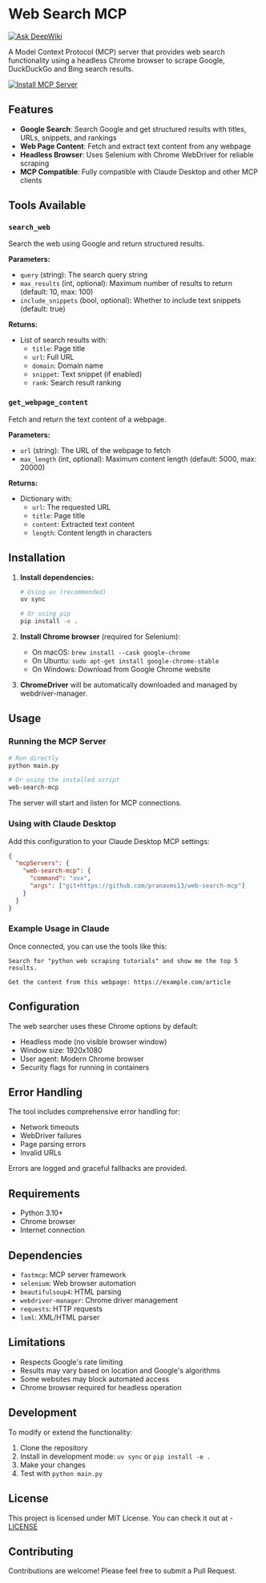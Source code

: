 # Web Search MCP
[![Ask DeepWiki](https://deepwiki.com/badge.svg)](https://deepwiki.com/pranavms13/web-search-mcp)

A Model Context Protocol (MCP) server that provides web search functionality using a headless Chrome browser to scrape Google, DuckDuckGo and Bing search results.

[![Install MCP Server](https://cursor.com/deeplink/mcp-install-dark.svg)](https://cursor.com/en/install-mcp?name=web-search-mcp&config=eyJjb21tYW5kIjoidXZ4IGdpdCtodHRwczovL2dpdGh1Yi5jb20vcHJhbmF2bXMxMy93ZWItc2VhcmNoLW1jcCIsImVudiI6e319)

## Features

- **Google Search**: Search Google and get structured results with titles, URLs, snippets, and rankings
- **Web Page Content**: Fetch and extract text content from any webpage
- **Headless Browser**: Uses Selenium with Chrome WebDriver for reliable scraping
- **MCP Compatible**: Fully compatible with Claude Desktop and other MCP clients

## Tools Available

### `search_web`
Search the web using Google and return structured results.

**Parameters:**
- `query` (string): The search query string
- `max_results` (int, optional): Maximum number of results to return (default: 10, max: 100)
- `include_snippets` (bool, optional): Whether to include text snippets (default: true)

**Returns:**
- List of search results with:
  - `title`: Page title
  - `url`: Full URL
  - `domain`: Domain name
  - `snippet`: Text snippet (if enabled)
  - `rank`: Search result ranking

### `get_webpage_content`
Fetch and return the text content of a webpage.

**Parameters:**
- `url` (string): The URL of the webpage to fetch
- `max_length` (int, optional): Maximum content length (default: 5000, max: 20000)

**Returns:**
- Dictionary with:
  - `url`: The requested URL
  - `title`: Page title
  - `content`: Extracted text content
  - `length`: Content length in characters

## Installation

1. **Install dependencies:**
   ```bash
   # Using uv (recommended)
   uv sync
   
   # Or using pip
   pip install -e .
   ```

2. **Install Chrome browser** (required for Selenium):
   - On macOS: `brew install --cask google-chrome`
   - On Ubuntu: `sudo apt-get install google-chrome-stable`
   - On Windows: Download from Google Chrome website

3. **ChromeDriver** will be automatically downloaded and managed by webdriver-manager.

## Usage

### Running the MCP Server

```bash
# Run directly
python main.py

# Or using the installed script
web-search-mcp
```

The server will start and listen for MCP connections.

### Using with Claude Desktop

Add this configuration to your Claude Desktop MCP settings:

```json
{
  "mcpServers": {
    "web-search-mcp": {
      "command": "uvx",
      "args": ["git+https://github.com/pranavms13/web-search-mcp"]
    }
  }
}
```

### Example Usage in Claude

Once connected, you can use the tools like this:

```
Search for "python web scraping tutorials" and show me the top 5 results.

Get the content from this webpage: https://example.com/article
```

## Configuration

The web searcher uses these Chrome options by default:
- Headless mode (no visible browser window)
- Window size: 1920x1080
- User agent: Modern Chrome browser
- Security flags for running in containers

## Error Handling

The tool includes comprehensive error handling for:
- Network timeouts
- WebDriver failures
- Page parsing errors
- Invalid URLs

Errors are logged and graceful fallbacks are provided.

## Requirements

- Python 3.10+
- Chrome browser
- Internet connection

## Dependencies

- `fastmcp`: MCP server framework
- `selenium`: Web browser automation
- `beautifulsoup4`: HTML parsing
- `webdriver-manager`: Chrome driver management
- `requests`: HTTP requests
- `lxml`: XML/HTML parser

## Limitations

- Respects Google's rate limiting
- Results may vary based on location and Google's algorithms
- Some websites may block automated access
- Chrome browser required for headless operation

## Development

To modify or extend the functionality:

1. Clone the repository
2. Install in development mode: `uv sync` or `pip install -e .`
3. Make your changes
4. Test with `python main.py`

## License

This project is licensed under MIT License. You can check it out at - [LICENSE](/LICENSE)

## Contributing

Contributions are welcome! Please feel free to submit a Pull Request.


